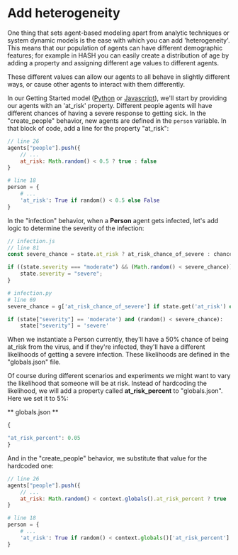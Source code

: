 # Add heterogeneity

One thing that sets agent-based modeling apart from analytic techniques or system dynamic models is the ease with which you can add 'heterogeneity'. This means that our population of agents can have different demographic features; for example in HASH you can easily create a distribution of age by adding a property and assigning different age values to different agents.

These different values can allow our agents to all behave in slightly different ways, or cause other agents to interact with them differently.

In our Getting Started model \([Python](https://hash.ai/@hash/getting-started-base-python) or [Javascript](https://hash.ai/@hash/getting-started-base)\), we'll start by providing our agents with an 'at\_risk' property. Different people agents will have different chances of having a severe response to getting sick. In the "create\_people" behavior, new agents are defined in the `person` variable. In that block of code, add a line for the property "at\_risk":

<Tabs>
<Tab title="JavaScript" >

```javascript
// line 26
agents["people"].push({
    // ...
    at_risk: Math.random() < 0.5 ? true : false
}
```
</Tab>

<Tab title="Python" >

```python
# line 18
person = {
    # ...
    'at_risk': True if random() < 0.5 else False
}
```
</Tab>
</Tabs>

In the "infection" behavior, when a **Person** agent gets infected, let's add logic to determine the severity of the infection:

<Tabs>
<Tab title="JavaScript" >

```javascript
// infection.js
// line 81
const severe_chance = state.at_risk ? at_risk_chance_of_severe : chance_of_severe;

if ((state.severity === "moderate") && (Math.random() < severe_chance)) {
    state.severity = "severe";
}
```

</Tab>

<Tab title="Python" >

```python
# infection.py
# line 69
severe_chance = g['at_risk_chance_of_severe'] if state.get('at_risk') else g['chance_of_severe']

if (state["severity"] == 'moderate') and (random() < severe_chance):
    state["severity"] = 'severe'
```

</Tab>
</Tabs>

When we instantiate a Person currently, they'll have a 50% chance of being at\_risk from the virus, and if they're infected, they'll have a different likelihoods of getting a severe infection. These likelihoods are defined in the "globals.json" file.

Of course during different scenarios and experiments we might want to vary the likelihood that someone will be at risk. Instead of hardcoding the likelihood, we will add a property called **at\_risk\_percent** to "globals.json". Here we set it to 5%:

** globals.json **

```javascript
{

"at_risk_percent": 0.05
}
```


And in the "create\_people" behavior, we substitute that value for the hardcoded one:

<Tabs>
<Tab title="JavaScript" >

```javascript
// line 26
agents["people"].push({
    // ...
    at_risk: Math.random() < context.globals().at_risk_percent ? true : false,
}
```
</Tab>

<Tab title="Python" >

```python
# line 18
person = {
    # ...
    'at_risk': True if random() < context.globals()['at_risk_percent'] else False
}
```
</Tab>
</Tabs>

